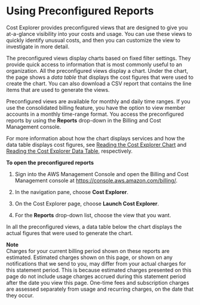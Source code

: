 # Using Preconfigured Reports<a name="preconfigreports"></a>

Cost Explorer provides preconfigured views that are designed to give you at\-a\-glance visibility into your costs and usage\. You can use these views to quickly identify unusual costs, and then you can customize the view to investigate in more detail\. 

The preconfigured views display charts based on fixed filter settings\. They provide quick access to information that is most commonly useful to an organization\. All the preconfigured views display a chart\. Under the chart, the page shows a *data table* that displays the cost figures that were used to create the chart\. You can also download a CSV report that contains the line items that are used to generate the views\.

Preconfigured views are available for monthly and daily time ranges\. If you use the consolidated billing feature, you have the option to view member accounts in a monthly time\-range format\. You access the preconfigured reports by using the **Reports** drop\-down in the Billing and Cost Management console\. 

For more information about how the chart displays services and how the data table displays cost figures, see [Reading the Cost Explorer Chart](aboutchart.md) and [Reading the Cost Explorer Data Table](aboutdatatable.md), respectively\. 

**To open the preconfigured reports**

1. Sign into the AWS Management Console and open the Billing and Cost Management console at [https://console\.aws\.amazon\.com/billing/](https://console.aws.amazon.com/billing/)\.

1. In the navigation pane, choose **Cost Explorer**\.

1. On the Cost Explorer page, choose **Launch Cost Explorer**\.

1. For the **Reports** drop\-down list, choose the view that you want\.

In all the preconfigured views, a data table below the chart displays the actual figures that were used to generate the chart\. 

**Note**  
Charges for your current billing period shown on these reports are estimated\. Estimated charges shown on this page, or shown on any notifications that we send to you, may differ from your actual charges for this statement period\. This is because estimated charges presented on this page do not include usage charges accrued during this statement period after the date you view this page\. One\-time fees and subscription charges are assessed separately from usage and recurring charges, on the date that they occur\. 